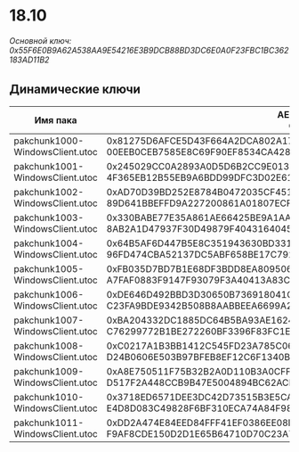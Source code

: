 # 18.10

###### Основной ключ: 0x55F6E0B9A62A538AA9E54216E3B9DCB88BD3DC6E0A0F23FBC1BC362183AD11B2

## Динамические ключи

| Имя пака                            | AES Ключ</br>GUID                                                                                             | HiRes Текстуры |
|---------------------------------|----------------------------------------------------------------------------------------------------------|-------------------|
| pakchunk1000-WindowsClient.utoc | 0x81275D6AFCE5D43F664A2DCA802A178D7DDE6F90E0F51AA1D82D69B7AAC3E6B9</br>00EEB0CEB7585E8C69F90EF8534CA428  | ❌                 |
| pakchunk1001-WindowsClient.utoc | 0x245029CC0A2893A0D5D6B2CC9E0130A28D29A6B3F5ED7EA08E935CEFD350E370</br>4F365EB12B55EB9A6BDD99DFC3D02E61  | ❌                 |
| pakchunk1002-WindowsClient.utoc | 0xAD70D39BD252E8784B0472035CF45117F784469D43914855E3A40FC5EBEA3160</br>89D641BBEFFD9A227200861A01807ECF  | ❌                 |
| pakchunk1003-WindowsClient.utoc | 0x330BABE77E35A861AE66425BE9A1AAA3BA0F6064B944868BBB79607F99FA7918</br>8AB2A1D47937F30D49879F4043164045  | ❌                 |
| pakchunk1004-WindowsClient.utoc | 0x64B5AF6D447B5E8C351943630BD33183B0C75682409C1AF86FD812CE6C857315</br>96FD474CBA52137DC5ABF658BE17C792  | ❌                 |
| pakchunk1005-WindowsClient.utoc | 0xFB035D7BD7B1E68DF3BDD8EA80950686A73199E7188905B75B542E3B4D0D51B7</br>A7FAF0883F9147F93079F3A40413A83C  | ❌                 |
| pakchunk1006-WindowsClient.utoc | 0xDE646D492BBD3D30650B736918041C15E9EDEBAD0FB678B81DB197F998F52880</br>C23FA9BDE9342B508B8AABBEEA6699A2  | ❌                 |
| pakchunk1007-WindowsClient.utoc | 0xBA204332DC1885DC64B5BA93AE1624CC4644AE5069E6006D90B33E4050E8B93E</br>C76299772B1BE272260BF3396F83FC1E  | ❌                 |
| pakchunk1008-WindowsClient.utoc | 0xC0217A1B3BB1412C545FD23A785C0624BDF8814ED810F4CAAD938E2F7B0F2F7A</br>D24B0606E503B97BFEB8EF12C6F1340B  | ❌                 |
| pakchunk1009-WindowsClient.utoc | 0xA8E750511F75B32B2A0D110B3A0CFF61567B3E269EF21A9CAE7616F747D7B6F5</br>D517F2A448CCB9B47E5004894BC62ACF  | ❌                 |
| pakchunk1010-WindowsClient.utoc | 0x3718ED6571DEE3DC42D73515B3E5CA8C76DE89CDE9AE414E5A6C24690D6F385C</br>E4D8D083C49828F6BF310ECA74A84F98  | ❌                 |
| pakchunk1011-WindowsClient.utoc | 0xDD2A474E84EED84FFF41EF0386EE08DE41B97CBA847A63222FED8DC5154A74E7</br>F9AF8CDE150D2D1E65B64710D70C23A7  | ❌                 |

